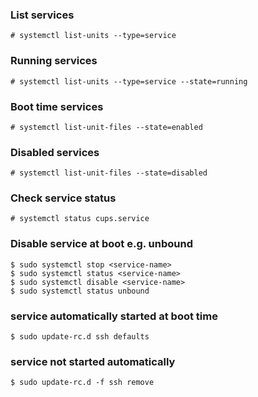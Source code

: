 ### List services
```
# systemctl list-units --type=service
```
### Running services
```
# systemctl list-units --type=service --state=running
```
### Boot time services
```
# systemctl list-unit-files --state=enabled
```
### Disabled services
```
# systemctl list-unit-files --state=disabled
```
### Check service status
```
# systemctl status cups.service
```
### Disable service at boot e.g. unbound
```
$ sudo systemctl stop <service-name>
$ sudo systemctl status <service-name>
$ sudo systemctl disable <service-name>
$ sudo systemctl status unbound
```
### service automatically started at boot time
```
$ sudo update-rc.d ssh defaults
```
### service not started automatically
```
$ sudo update-rc.d -f ssh remove
```
